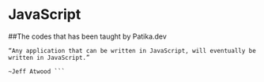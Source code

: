 # JavaScript
##The codes that has been taught by Patika.dev
``` 
“Any application that can be written in JavaScript, will eventually be written in JavaScript.”
                                                                            ~Jeff Atwood ```
